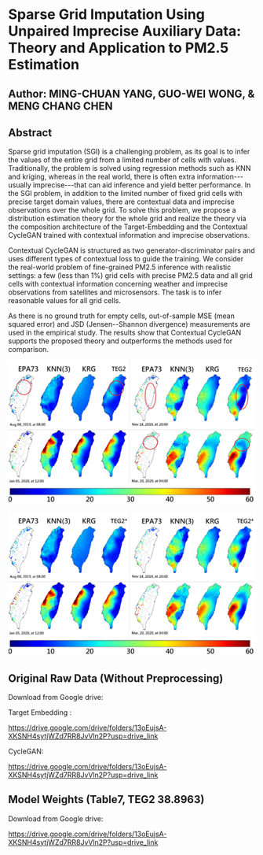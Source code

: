 # Sparse Grid Imputation Using Unpaired Imprecise Auxiliary Data: Theory and Application to PM2.5 Estimation

## Author: MING-CHUAN YANG, GUO-WEI WONG, & MENG CHANG CHEN

## Abstract
Sparse grid imputation (SGI) is a challenging problem, as its goal is to infer the values of the entire grid from a limited number of cells with values. 
Traditionally, the problem is solved using regression methods such as KNN and kriging, whereas in the real world, there is often extra information---usually imprecise---that can aid inference and yield better performance.
In the SGI problem, in addition to the limited number of fixed grid cells with precise target domain values, there are contextual data and imprecise observations over the whole grid. 
To solve this problem, we propose a distribution estimation theory for the whole grid and realize the theory via the composition architecture of the Target-Embedding and the 
Contextual CycleGAN trained with contextual information and imprecise observations. 

Contextual CycleGAN is structured as two generator-discriminator pairs and uses different types of contextual loss to guide the training.
We consider the real-world problem of fine-grained PM2.5 inference with realistic settings: a few (less than 1%) grid cells with precise PM2.5 data and all grid cells with contextual
information concerning weather and imprecise observations from satellites and microsensors. The task is to infer reasonable
values for all grid cells.  

As there is no ground truth for empty cells, out-of-sample MSE (mean squared error) and JSD (Jensen--Shannon divergence) measurements are used in the empirical study. 
The results show that Contextual CycleGAN supports the proposed theory and outperforms the methods used for comparison.

![image](https://github.com/MCC-SINICA/Sparse-Grid-Imputation/blob/main/example/image_2022_07_01T08_33_32_968Z.jpg)

![image](https://github.com/MCC-SINICA/Sparse-Grid-Imputation/blob/main/example/image_2022_07_01T09_35_45_149Z.png)

## Original Raw Data (Without Preprocessing)
Download from Google drive:

Target Embedding :

https://drive.google.com/drive/folders/13oEujsA-XKSNH4sytjWZd7RR8JvVln2P?usp=drive_link

CycleGAN:

https://drive.google.com/drive/folders/13oEujsA-XKSNH4sytjWZd7RR8JvVln2P?usp=drive_link

## Model Weights (Table7, TEG2 38.8963)
Download from Google drive:

https://drive.google.com/drive/folders/13oEujsA-XKSNH4sytjWZd7RR8JvVln2P?usp=drive_link

